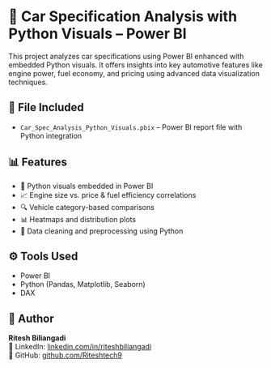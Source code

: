 # 🚗 Car Specification Analysis with Python Visuals – Power BI

This project analyzes car specifications using Power BI enhanced with embedded Python visuals. It offers insights into key automotive features like engine power, fuel economy, and pricing using advanced data visualization techniques.

## 📁 File Included
- `Car_Spec_Analysis_Python_Visuals.pbix` – Power BI report file with Python integration

## 📊 Features
- 🧠 Python visuals embedded in Power BI
- 📈 Engine size vs. price & fuel efficiency correlations
- 🔍 Vehicle category-based comparisons
- 📊 Heatmaps and distribution plots
- 🧰 Data cleaning and preprocessing using Python

## ⚙️ Tools Used
- Power BI
- Python (Pandas, Matplotlib, Seaborn)
- DAX

## 👤 Author
**Ritesh Biliangadi**  
🔗 LinkedIn: [linkedin.com/in/riteshbiliangadi](https://www.linkedin.com/in/riteshbiliangadi)  
🔗 GitHub: [github.com/Riteshtech9](https://github.com/Riteshtech9)
